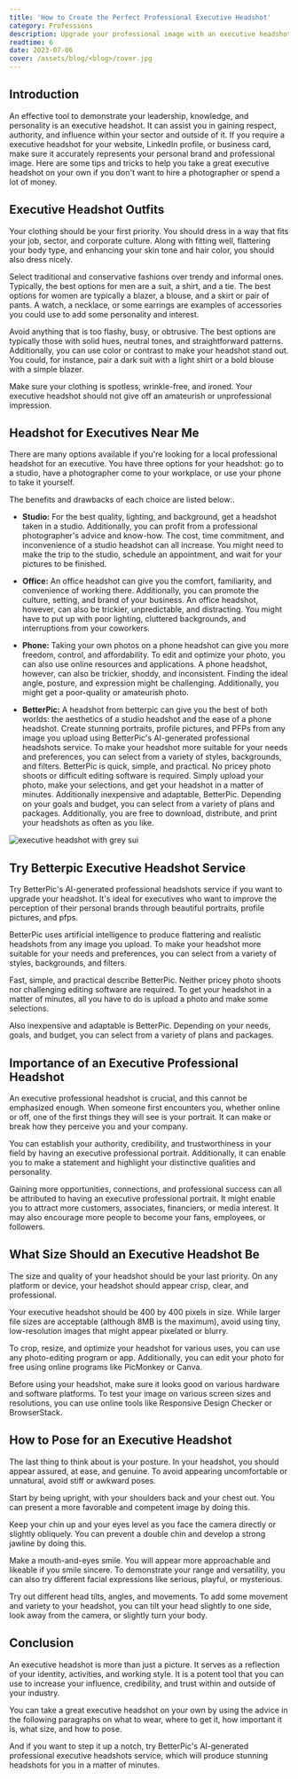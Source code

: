 ```yaml
---
title: 'How to Create the Perfect Professional Executive Headshot'
category: Professions
description: Upgrade your professional image with an executive headshot. Learn how to dress, pose, and optimize your headshot. Try BetterPic's AI-generated headshots service!
readtime: 6
date: 2023-07-06
cover: /assets/blog/<blog>/cover.jpg
---
```

## Introduction
An effective tool to demonstrate your leadership, knowledge, and personality is an executive headshot. It can assist you in gaining respect, authority, and influence within your sector and outside of it. If you require a executive headshot for your website, LinkedIn profile, or business card, make sure it accurately represents your personal brand and professional image. Here are some tips and tricks to help you take a great executive headshot on your own if you don't want to hire a photographer or spend a lot of money.

## Executive Headshot Outfits
Your clothing should be your first priority. You should dress in a way that fits your job, sector, and corporate culture. Along with fitting well, flattering your body type, and enhancing your skin tone and hair color, you should also dress nicely.

Select traditional and conservative fashions over trendy and informal ones. Typically, the best options for men are a suit, a shirt, and a tie. The best options for women are typically a blazer, a blouse, and a skirt or pair of pants. A watch, a necklace, or some earrings are examples of accessories you could use to add some personality and interest.

Avoid anything that is too flashy, busy, or obtrusive. The best options are typically those with solid hues, neutral tones, and straightforward patterns. Additionally, you can use color or contrast to make your headshot stand out. You could, for instance, pair a dark suit with a light shirt or a bold blouse with a simple blazer.

Make sure your clothing is spotless, wrinkle-free, and ironed. Your executive headshot should not give off an amateurish or unprofessional impression.

## Headshot for Executives Near Me
There are many options available if you're looking for a local professional headshot for an executive. You have three options for your headshot: go to a studio, have a photographer come to your workplace, or use your phone to take it yourself.

The benefits and drawbacks of each choice are listed below:.

- **Studio:** For the best quality, lighting, and background, get a headshot taken in a studio. Additionally, you can profit from a professional photographer's advice and know-how. The cost, time commitment, and inconvenience of a studio headshot can all increase. You might need to make the trip to the studio, schedule an appointment, and wait for your pictures to be finished.


- **Office:** An office headshot can give you the comfort, familiarity, and convenience of working there. Additionally, you can promote the culture, setting, and brand of your business. An office headshot, however, can also be trickier, unpredictable, and distracting. You might have to put up with poor lighting, cluttered backgrounds, and interruptions from your coworkers.


- **Phone:** Taking your own photos on a phone headshot can give you more freedom, control, and affordability. To edit and optimize your photo, you can also use online resources and applications. A phone headshot, however, can also be trickier, shoddy, and inconsistent. Finding the ideal angle, posture, and expression might be challenging. Additionally, you might get a poor-quality or amateurish photo.


- **BetterPic:** A headshot from betterpic can give you the best of both worlds: the aesthetics of a studio headshot and the ease of a phone headshot. Create stunning portraits, profile pictures, and PFPs from any image you upload using BetterPic's AI-generated professional headshots service. To make your headshot more suitable for your needs and preferences, you can select from a variety of styles, backgrounds, and filters. BetterPic is quick, simple, and practical. No pricey photo shoots or difficult editing software is required. Simply upload your photo, make your selections, and get your headshot in a matter of minutes. Additionally inexpensive and adaptable, BetterPic. Depending on your goals and budget, you can select from a variety of plans and packages. Additionally, you are free to download, distribute, and print your headshots as often as you like.

![executive headshot with grey sui](https://www.betterpic.io/_vercel/image?url=/assets/blog/media/model-examples-1/betterpic-generated-headshot-158.jpg&w=768&q=70)

## Try Betterpic Executive Headshot Service
Try BetterPic's AI-generated professional headshots service if you want to upgrade your headshot. It's ideal for executives who want to improve the perception of their personal brands through beautiful portraits, profile pictures, and pfps.

BetterPic uses artificial intelligence to produce flattering and realistic headshots from any image you upload. To make your headshot more suitable for your needs and preferences, you can select from a variety of styles, backgrounds, and filters.

Fast, simple, and practical describe BetterPic. Neither pricey photo shoots nor challenging editing software are required. To get your headshot in a matter of minutes, all you have to do is upload a photo and make some selections.

Also inexpensive and adaptable is BetterPic. Depending on your needs, goals, and budget, you can select from a variety of plans and packages.

## Importance of an Executive Professional Headshot
An executive professional headshot is crucial, and this cannot be emphasized enough. When someone first encounters you, whether online or off, one of the first things they will see is your portrait. It can make or break how they perceive you and your company.

You can establish your authority, credibility, and trustworthiness in your field by having an executive professional portrait. Additionally, it can enable you to make a statement and highlight your distinctive qualities and personality.

Gaining more opportunities, connections, and professional success can all be attributed to having an executive professional portrait. It might enable you to attract more customers, associates, financiers, or media interest. It may also encourage more people to become your fans, employees, or followers.

## What Size Should an Executive Headshot Be
The size and quality of your headshot should be your last priority. On any platform or device, your headshot should appear crisp, clear, and professional.

Your executive headshot should be 400 by 400 pixels in size. While larger file sizes are acceptable (although 8MB is the maximum), avoid using tiny, low-resolution images that might appear pixelated or blurry.

To crop, resize, and optimize your headshot for various uses, you can use any photo-editing program or app. Additionally, you can edit your photo for free using online programs like PicMonkey or Canva.

Before using your headshot, make sure it looks good on various hardware and software platforms. To test your image on various screen sizes and resolutions, you can use online tools like Responsive Design Checker or BrowserStack.

## How to Pose for an Executive Headshot
The last thing to think about is your posture. In your headshot, you should appear assured, at ease, and genuine. To avoid appearing uncomfortable or unnatural, avoid stiff or awkward poses.

Start by being upright, with your shoulders back and your chest out. You can present a more favorable and competent image by doing this.

Keep your chin up and your eyes level as you face the camera directly or slightly obliquely. You can prevent a double chin and develop a strong jawline by doing this.

Make a mouth-and-eyes smile. You will appear more approachable and likeable if you smile sincere. To demonstrate your range and versatility, you can also try different facial expressions like serious, playful, or mysterious.

Try out different head tilts, angles, and movements. To add some movement and variety to your headshot, you can tilt your head slightly to one side, look away from the camera, or slightly turn your body.

## Conclusion
An executive headshot is more than just a picture. It serves as a reflection of your identity, activities, and working style. It is a potent tool that you can use to increase your influence, credibility, and trust within and outside of your industry.

You can take a great executive headshot on your own by using the advice in the following paragraphs on what to wear, where to get it, how important it is, what size, and how to pose.

And if you want to step it up a notch, try BetterPic's AI-generated professional executive headshots service, which will produce stunning headshots for you in a matter of minutes.
